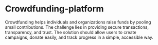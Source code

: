 # Crowdfunding-platform
Crowdfunding helps individuals and organizations raise funds by pooling small contributions. The challenge lies in providing secure transactions, transparency, and trust. The solution should allow users to create campaigns, donate easily, and track progress in a simple, accessible way.
